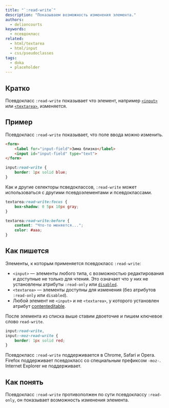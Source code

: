 ```yaml
---
title: "`:read-write`"
description: "Показываем возможность изменения элемента."
authors:
  - delioncourts
keywords:
  - псевдокласс
related:
  - html/textarea
  - html/input
  - css/pseudoclasses
tags:
  - doka
  - placeholder
---
```


## Кратко

Псевдокласс `:read-write` показывает что элемент, например [`<input>`](/html/input/) или [`<textarea>`](/html/textarea/), изменяется.

## Пример

Псевдокласс `:read-write` показывает, что поле ввода можно изменить.

```html
<form>
    <label for="input-field">Зима близко</label>
    <input id="input-field" type="text">
</form>
```

```css
input:read-write {
    border: 1px solid blue;
}
```

Как и другие селекторы псведоклассов, `:read-write` может использоваться с другими псевдоэлементами и псевдоклассами.

```css
textarea:read-write:focus {
    box-shadow: 0 5px 10px gray;
}

textarea:read-write:before {
    content: "Что-то меняется...";
    color: #aaa;
}
```

## Как пишется

Элементы, к которым применяется псевдокласс `:read-write`:
- `<input>` — элементы любого типа, с возможностью редактирования и доступные не только для чтения. Это означает что у них не установлены атрибуты `:read-only` или [`disabled`](/html/disabled/).
- `<textarea>` — элементы доступны для изменения (без атрибутов `:read-only` или `disabled`).
- Любой элемент не `<input>` и не `<textarea>`, у которого установлен атрибут [contenteditable](/html/global-attrs/).

После элемента из списка выше ставим двоеточие и пишем ключевое слово `read-write`.

```css
input:read-write,
input:-moz-read-write {
    border: 1px solid red;
}
```

Псевдокласс `:read-write` поддерживается в Chrome, Safari и Opera. Firefox поддерживает псевдокласс со специальным префиксом `-moz-`. Internet Explorer не поддерживает.

## Как понять

Псевдокласс `:read-write` противополжен по сути псевдоклассу `:read-only`, он показывает возможность изменения элемента.
